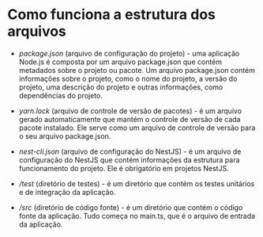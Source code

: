 # Como funciona a estrutura dos arquivos

- _package.json_ (arquivo de configuração do projeto) - uma aplicação Node.js é composta por um arquivo package.json que contém metadados sobre o projeto ou pacote. Um arquivo package.json contém informações sobre o projeto, como o nome do projeto, a versão do projeto, uma descrição do projeto e outras informações, como dependências do projeto.

- _yarn.lock_ (arquivo de controle de versão de pacotes) - é um arquivo gerado automaticamente que mantém o controle de versão de cada pacote instalado. Ele serve como um arquivo de controle de versão para o seu arquivo package.json.

- _nest-cli.json_ (arquivo de configuração do NestJS) - é um arquivo de configuração do NestJS que contém informações da estrutura para funcionamento do projeto. Ele é obrigatório em projetos NestJS.

- _/test_ (diretório de testes) - é um diretório que contém os testes unitários e de integração da aplicação.

- _/src_ (diretório de código fonte) - é um diretório que contém o código fonte da aplicação. Tudo começa no main.ts, que é o arquivo de entrada da aplicação.
